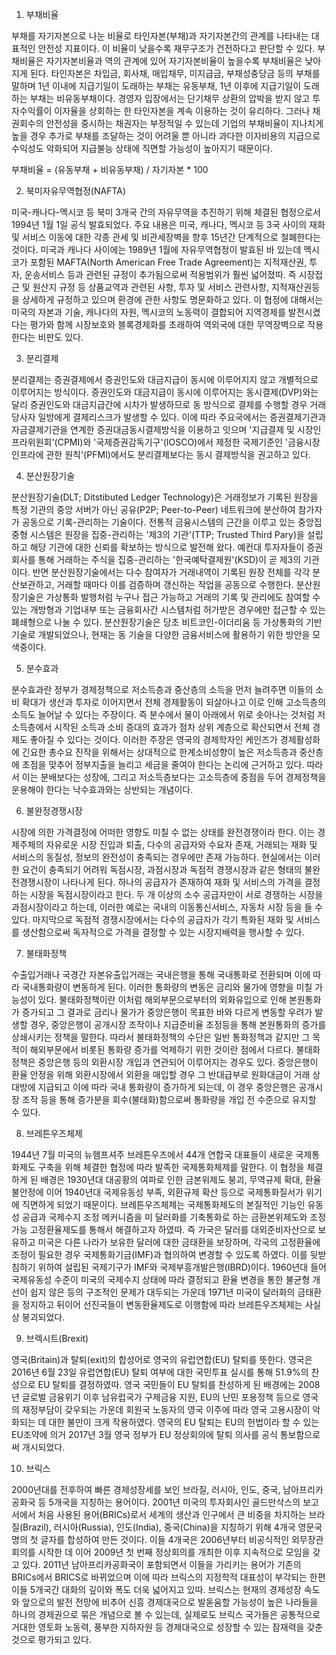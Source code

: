 1. 부채비율

부채를 자기자본으로 나눈 비율로 타인자본(부채)과 자기자본간의 관계를 나타내는 대표적인 안전성 지표이다. 이 비율이 낮을수록 재무구조가 건전하다고 판단할 수 있다.
부채비율은 자기자본비율과 역의 관계에 있어 자기자본비율이 높을수록 부채비율은 낮아지게 된다. 타인자본은 차입금, 회사채, 매입채무, 미지급금, 부채성충당금 등의 부채를 말하며 1년 이내에 지급기일이 도래하는 부채는 유동부채, 1년 이후에 지급기일이 도래하는 부채는 비유동부채이다. 경영자 입장에서는 단기채무 상환의 압박을 받지 않고 투자수익률이 이자율을 상회하는 한 타인자본을 계속 이용하는 것이 유리하다. 그러나 채권회수의 안전성을 중시하는 채권자는 부정적일 수 있는데 기업의 부채비율이 지나치게 높을 경우 추가로 부채를 조달하는 것이 어려울 뿐 아니라 과다한 이자비용의 지급으로 수익성도 악화되어 지급불능 상태에 직면할 가능성이 높아지기 때문이다. 

부채비율 = (유동부채 + 비유동부채) / 자기자본 * 100

2. 북미자유무역협정(NAFTA)

미국-캐나다-멕시코 등 북미 3개국 간의 자유무역을 추진하기 위해 체결된 협정으로서 1994년 1월 1일 공식 발효되었다. 주요 내용은 미국, 캐나다, 멕시코 등 3국 사이의 재화 및 서비스 이동에 대한 각종 관세 및 비관세장벽을 향후 15년간 단계적으로 철폐한다는 것이다. 미국과 캐나다 사이에는 1989년 1월에 자유무역협정이 발효된 바 있는데 멕시코가 포함된 MAFTA(North American Free Trade Agreement)는 지적재산권, 투자, 운송서비스 등과 관련된 규정이 추가됨으로써 적용범위가 훨씬 넓어졌따. 즉 시장접근 및 원산지 규정 등 상품교역과 관련된 사항, 투자 및 서비스 관련사항, 지적재산권등을 상세하게 규정하고 있으며 환경에 관한 사항도 명문화하고 있다. 이 협정에 대해서는 미국의 자본과 기술, 캐나다의 자원, 멕시코의 노동력이 결합되어 지역경제를 발전시켰다는 평가와 함께 시장보호와 블록경제화를 초래하여 역외국에 대한 무역장벽으로 작용한다는 비판도 있다.

3. 분리결제

분리결제는 증권결제에서 증권인도와 대금지급이 동시에 이루어지지 않고 개별적으로 이루어지는 방식이다. 증권인도와 대금지급이 동시에 이루어지는 동시결제(DVP)와는 달리 증권인도와 대금지급간에 시차가 발생하므로 동 방식으로 결제를 수행할 경우 거래당사자 일방에게 결제리스크가 발생할 수 있다. 이에 따라 주요국에서는 증권결제기관과 자금결제기관을 연계한 증권대금동시결제방식을 이용하고 잇으며 '지급결제 및 시장인프라위원회'(CPMI)와 '국제증권감독기구'(IOSCO)에서 제정한 국제기준인 '금융시장인프라에 관한 원칙'(PFMI)에서도 분리결제보다는 동시 결제방식을 권고하고 있다.

4. 분산원장기술

분산원장기술(DLT; Ditstibuted Ledger Technology)은 거래정보가 기록된 원장을 특정 기관의 중앙 서버가 아닌 공유(P2P; Peer-to-Peer) 네트워크에 분산하여 참가자가 공동으로 기록-관리하는 기술이다. 전통적 금융시스템의 근간을 이루고 있는 중앙집중형 시스템은 원장을 집중-관리하는 '제3의 기관'(TTP; Trusted Third Pary)을 설립하고 해당 기관에 대한 신뢰를 확보하는 방식으로 발전해 왔다. 예컨대 투자자들이 증권회사를 통해 거래하는 주식을 집중-관리하는 '한국예탁결제원'(KSD)이 곧 제3의 기관이다. 반면 분산원장기술에서는 다수 참여자가 거래내역이 기록된 원장 전체를 각각 분산보관하고, 거래할 때마다 이를 검증하며 갱신하는 작업을 공동으로 수행한다. 분산원장기술은 가상통화 발행처럼 누구나 접근 가능하고 거래의 기록 및 관리에도 참여할 수 있는 개방형과 기업내부 또는 금융회사간 시스템처럼 허가받은 경우에만 접근할 수 있는 폐쇄형으로 나눌 수 있다. 분산원장기술은 당초 비트코인-이더리움 등 가상통화의 기반 기술로 개발되었으나, 현재는 동 기술을 다양한 금융서비스에 활용하기 위한 방안을 모색중이다.

5. 분수효과

분수효과란 정부가 경제정책으로 저소득층과 중산층의 소득을 먼저 늘려주면 이들의 소비 확대가 생산과 투자로 이어지면서 전체 경제활동이 되살아나고 이로 인해 고소득층의 소득도 늘어날 수 있다는 주장이다. 즉 분수에서 물이 아래에서 위로 솟아나는 것처럼 저소득층에서 시작된 소득과 소비 증대의 효과가 점차 상위 계층으로 확산되면서 전체 경제도 좋아질 수 있다는 것이다. 이러한 주장은 영국의 경제학자인 케인즈가 경제활성화에 긴요한 총수요 진작을 위해서는 상대적으로 한계소비성향이 높은 저소득층과 중산층에 초점을 맞추어 정부지출을 늘리고 세금을 줄여야 한다는 논리에 근거하고 있다. 따라서 이는 분배보다는 성장에, 그리고 저소득층보다는 고소득층에 중점을 두어 경제정책을 운용해야 한다는 낙수효과와는 상반되는 개념이다.

6. 불완정경쟁시장

시장에 의한 가격결정에 어떠한 영향도 미칠 수 없는 상태를 완전경쟁이라 한다. 이는 경제주체의 자유로운 시장 진입과 퇴출, 다수의 공급자와 수요자 존재, 거래되는 재화 및 서비스의 동질성, 정보의 완전성이 충족되는 경우에만 존재 가능하다. 현실에서는 이러한 요건이 충족되기 어려워 독점시장, 과점시장과 독점적 경쟁시장과 같은 형태의 불완전경쟁시장이 나타나게 된다. 하나의 공급자가 존재하여 재화 및 서비스의 가격을 결정하는 시장을 독점시장이라고 한다. 두 개 이상의 소수 공급자만이 서로 경쟁하는 시장을 과점시장이라고 하는데, 이러한 예로는 국내의 이동통신서비스, 자동차 시장 등을 들 수 있다. 마지막으로 독점적 경쟁시장에서는 다수의 공급자가 각기 특화된 재화 및 서비스를 생산함으로써 독자적으로 가격을 결정할 수 있는 시장지배력을 행사할 수 있다.

7. 불태화정책

수출입거래나 국경간 자본유출입거래는 국내은행을 통해 국내통화로 전환되며 이에 따라 국내통화량이 변동하게 된다. 이러한 통화량의 변동은 금리와 물가에 영향을 미칠 가능성이 있다. 불태화정책이란 이처럼 해외부문으로부터의 외화유입으로 인해 본원통화가 증가되고 그 결과로 금리나 물가가 중앙은행이 목표한 바와 다르게 변동할 우려가 발생할 경우, 중앙은행이 공개시장 조작이나 지급준비율 조정등을 통해 본원통화의 증가를 상쇄시키는 정책을 말한다. 따라서 불태화정책의 수단은 일반 통화정책과 같지만 그 목적이 해외부문에서 비롯된 통화량 증가를 억제하기 위한 것이란 점에서 다르다. 불태화정책은 중앙은행 등의 외환시장 개입과 연관되어 이루어지는 경우도 있다. 중앙은행이 환율 안정을 위해 외환시장에서 외환을 매입할 경우 그 반대급부로 원화대금이 거래 상대방에 지급되고 이에 따라 국내 통화량이 증가하게 되는데, 이 경우 중앙은행은 공개시장 조작 등을 통해 증가분을 회수(불태화)함으로써 통화량을 개입 전 수준으로 유지할 수 있다. 

8. 브레튼우즈체제

1944년 7월 미국의 뉴햄프셔주 브레튼우즈에서 44개 연합국 대표들이 새로운 국제통화제도 구축을 위해 체결한 협정에 따라 발족한 국제통화체제를 말한다. 이 협정을 체결하게 된 배경은 1930년대 대공황의 여파로 인한 금본위제도 붕괴, 무역규제 확대, 환율 불안정에 이어 1940년대 국제유동성 부족, 외환규제 확산 등으로 국제통화질서가 위기에 직면하게 되었기 때문이다. 브레튼우즈체제는 국제통화제도의 본질적인 기능인 유동성 공급과 국제수지 조정 메커니즘을 미 달러화를 기축통화로 하는 금환본위제도와 조정가능 고정환율제도를 통해서 해결하고자 하였따. 즉 가국은 달러를 대외준비자산으로 보유하고 미국은 다른 나라가 보유한 달러에 대한 금태환을 보장하며, 각국의 고정환율에 조정이 필요한 경우 국제통화기금(IMF)과 협의하여 변경할 수 있도록 하였다. 이를 뒷받침하기 위하여 설립된 국제기구가 IMF와 국제부흥개발은행(IBRD)이다. 1960년대 들어 국제유동성 수준이 미국의 국제수지 상태에 따라 결정되고 환율 변경을 통한 불균형 개선이 쉽지 않은 등의 구조적인 문제가 대두되는 가운데 1971년 미국이 달러화의 금태환을 정지하고 뒤이어 선진국들이 변동환율제도로 이행함에 따라 브레튼우즈체제는 사실상 붕괴되었다.

9. 브렉시트(Brexit)

영국(Britain)과 탈퇴(exit)의 합성어로 영국의 유럽연합(EU) 탈퇴를 뜻한다. 영국은 2016년 6월 23일 유럽연합(EU) 탈퇴 여부에 대한 국민투표 실시를 통해 51.9%의 찬성으로 EU 탈퇴를 결정하였따. 영국 국민들이 EU 탈퇴를 찬성하게 된 배경에는 2008년 글로벌 금융위기 이후 남유럽국가 구제금융 지원, EU의 난민 포용정책 등으로 영국의 재정부담이 갖우되는 가운데 회원국 노동자의 영국 이주에 따라 영국 고용시장이 악화되는 데 대한 불만이 크게 작용하였다. 영국의 EU 탈퇴는 EU의 헌법이라 할 수 있는 EU조약에 의거 2017년 3월 영국 정부가 EU 정상회의에 탈퇴 의사를 공식 통보함으로써 개시되었다.

10. 브릭스

2000년대를 전후하여 빠른 경제성장세를 보인 브라질, 러시아, 인도, 중국, 남아프리카 공화국 등 5개국을 지칭하는 용어이다. 2001년 미국의 투자회사인 골드만삭스의 보고서에서 처음 사용된 용어(BRICs)로서 세계의 생산과 인구에서 큰 비중을 차지하는 브라질(Brazil), 러시아(Russia), 인도(India), 중국(China)을 지칭하기 위해 4개국 영문국명의 첫 글자를 합성하여 만든 것이다. 이들 4개국은 2006년부터 비공식적인 외무장관회의를 시작한 데 이어 2009년 첫 번째 정상회의를 개최한 이후 지속적으로 모임을 갖고 있다. 2011년 남아프리카공화국이 포함되면서 이들을 가리키는 용어가 기존의 BRICs에서 BRICS로 바뀌었으며 이에 따라 브릭스의 지정학적 대표성이 부각되는 한편 이들 5개국간 대화의 깊이와 폭도 더욱 넓어지고 있따. 브릭스는 현재의 경제성장 속도와 앞으로의 발전 전망에 비추어 신흥 경제대국으로 발돋움할 가능성이 높은 나라들을 하나의 경제권으로 묶은 개념으로 볼 수 있는데, 실제로도 브릭스 국가들은 공통적으로 거대한 영토화 노동력, 풍부한 지하자원 등 경제대국으로 성장할 수 있는 잠재력을 갖춘 것으로 평가되고 있다.